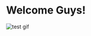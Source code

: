 # Welcome Guys!

![test gif](https://cdn-images-1.medium.com/max/2600/1*QyTr6JbNP1PaPI6FjWZYTA.gif)
